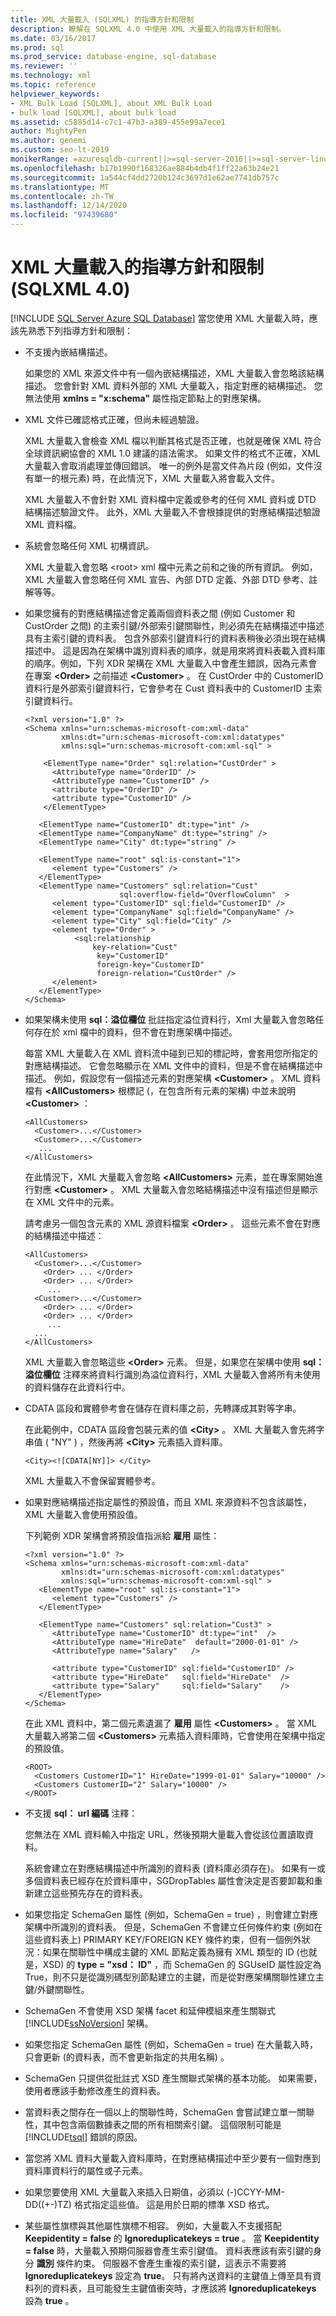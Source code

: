 ```yaml
---
title: XML 大量載入 (SQLXML) 的指導方針和限制
description: 瞭解在 SQLXML 4.0 中使用 XML 大量載入的指導方針和限制。
ms.date: 03/16/2017
ms.prod: sql
ms.prod_service: database-engine, sql-database
ms.reviewer: ''
ms.technology: xml
ms.topic: reference
helpviewer_keywords:
- XML Bulk Load [SQLXML], about XML Bulk Load
- bulk load [SQLXML], about bulk load
ms.assetid: c5885d14-c7c1-47b3-a389-455e99a7ece1
author: MightyPen
ms.author: genemi
ms.custom: seo-lt-2019
monikerRange: =azuresqldb-current||>=sql-server-2016||>=sql-server-linux-2017||=azuresqldb-mi-current
ms.openlocfilehash: b17b1990f168326ae884b4db4f1ff22a63b24e21
ms.sourcegitcommit: 1a544cf4dd2720b124c3697d1e62ae7741db757c
ms.translationtype: MT
ms.contentlocale: zh-TW
ms.lasthandoff: 12/14/2020
ms.locfileid: "97439680"
---
```

# <a name="guidelines-and-limitations-of-xml-bulk-load-sqlxml-40"></a>XML 大量載入的指導方針和限制 (SQLXML 4.0)
[!INCLUDE [SQL Server Azure SQL Database](../../../includes/applies-to-version/sql-asdb.md)]
  當您使用 XML 大量載入時，應該先熟悉下列指導方針和限制：  
  
-   不支援內嵌結構描述。  
  
     如果您的 XML 來源文件中有一個內嵌結構描述，XML 大量載入會忽略該結構描述。 您會針對 XML 資料外部的 XML 大量載入，指定對應的結構描述。 您無法使用 **xmlns = "x:schema"** 屬性指定節點上的對應架構。  
  
-   XML 文件已確認格式正確，但尚未經過驗證。  
  
     XML 大量載入會檢查 XML 檔以判斷其格式是否正確，也就是確保 XML 符合全球資訊網協會的 XML 1.0 建議的語法需求。 如果文件的格式不正確，XML 大量載入會取消處理並傳回錯誤。 唯一的例外是當文件為片段 (例如，文件沒有單一的根元素) 時，在此情況下，XML 大量載入將會載入文件。  
  
     XML 大量載入不會針對 XML 資料檔中定義或參考的任何 XML 資料或 DTD 結構描述驗證文件。 此外，XML 大量載入不會根據提供的對應結構描述驗證 XML 資料檔。  
  
-   系統會忽略任何 XML 初構資訊。  
  
     XML 大量載入會忽略 \<root> xml 檔中元素之前和之後的所有資訊。 例如，XML 大量載入會忽略任何 XML 宣告、內部 DTD 定義、外部 DTD 參考、註解等等。  
  
-   如果您擁有的對應結構描述會定義兩個資料表之間 (例如 Customer 和 CustOrder 之間) 的主索引鍵/外部索引鍵關聯性，則必須先在結構描述中描述具有主索引鍵的資料表。 包含外部索引鍵資料行的資料表稍後必須出現在結構描述中。 這是因為在架構中識別資料表的順序，就是用來將資料表載入資料庫的順序。例如，下列 XDR 架構在 XML 大量載入中會產生錯誤，因為元素會在專案 **\<Order>** 之前描述 **\<Customer>** 。 在 CustOrder 中的 CustomerID 資料行是外部索引鍵資料行，它會參考在 Cust 資料表中的 CustomerID 主索引鍵資料行。  
  
    ```  
    <?xml version="1.0" ?>  
    <Schema xmlns="urn:schemas-microsoft-com:xml-data"   
            xmlns:dt="urn:schemas-microsoft-com:xml:datatypes"    
            xmlns:sql="urn:schemas-microsoft-com:xml-sql" >  
  
        <ElementType name="Order" sql:relation="CustOrder" >  
          <AttributeType name="OrderID" />  
          <AttributeType name="CustomerID" />  
          <attribute type="OrderID" />  
          <attribute type="CustomerID" />  
        </ElementType>  
  
       <ElementType name="CustomerID" dt:type="int" />  
       <ElementType name="CompanyName" dt:type="string" />  
       <ElementType name="City" dt:type="string" />  
  
       <ElementType name="root" sql:is-constant="1">  
          <element type="Customers" />  
       </ElementType>  
       <ElementType name="Customers" sql:relation="Cust"   
                         sql:overflow-field="OverflowColumn"  >  
          <element type="CustomerID" sql:field="CustomerID" />  
          <element type="CompanyName" sql:field="CompanyName" />  
          <element type="City" sql:field="City" />  
          <element type="Order" >   
               <sql:relationship  
                   key-relation="Cust"  
                    key="CustomerID"  
                    foreign-key="CustomerID"  
                    foreign-relation="CustOrder" />  
          </element>  
       </ElementType>  
    </Schema>  
    ```  
  
-   如果架構未使用 **sql：溢位欄位** 批註指定溢位資料行，Xml 大量載入會忽略任何存在於 xml 檔中的資料，但不會在對應架構中描述。  
  
     每當 XML 大量載入在 XML 資料流中碰到已知的標記時，會套用您所指定的對應結構描述。 它會忽略顯示在 XML 文件中的資料，但是不會在結構描述中描述。 例如，假設您有一個描述元素的對應架構 **\<Customer>** 。 XML 資料檔有 **\<AllCustomers>** 根標記 (，在包含所有元素的架構) 中並未說明 **\<Customer>** ：  
  
    ```  
    <AllCustomers>  
      <Customer>...</Customer>  
      <Customer>...</Customer>  
       ...  
    </AllCustomers>  
    ```  
  
     在此情況下，XML 大量載入會忽略 **\<AllCustomers>** 元素，並在專案開始進行對應 **\<Customer>** 。 XML 大量載入會忽略結構描述中沒有描述但是顯示在 XML 文件中的元素。  
  
     請考慮另一個包含元素的 XML 源資料檔案 **\<Order>** 。 這些元素不會在對應的結構描述中描述：  
  
    ```  
    <AllCustomers>  
      <Customer>...</Customer>  
        <Order> ... </Order>  
        <Order> ... </Order>  
         ...  
      <Customer>...</Customer>  
        <Order> ... </Order>  
        <Order> ... </Order>  
         ...  
      ...  
    </AllCustomers>  
    ```  
  
     XML 大量載入會忽略這些 **\<Order>** 元素。 但是，如果您在架構中使用 **sql：溢位欄位** 注釋來將資料行識別為溢位資料行，XML 大量載入會將所有未使用的資料儲存在此資料行中。  
  
-   CDATA 區段和實體參考會在儲存在資料庫之前，先轉譯成其對等字串。  
  
     在此範例中，CDATA 區段會包裝元素的值 **\<City>** 。 XML 大量載入會先將字串值 ( "NY" ) ，然後再將 **\<City>** 元素插入資料庫。  
  
    ```  
    <City><![CDATA[NY]]> </City>  
    ```  
  
     XML 大量載入不會保留實體參考。  
  
-   如果對應結構描述指定屬性的預設值，而且 XML 來源資料不包含該屬性，XML 大量載入會使用預設值。  
  
     下列範例 XDR 架構會將預設值指派給 **雇用** 屬性：  
  
    ```  
    <?xml version="1.0" ?>  
    <Schema xmlns="urn:schemas-microsoft-com:xml-data"   
            xmlns:dt="urn:schemas-microsoft-com:xml:datatypes"    
            xmlns:sql="urn:schemas-microsoft-com:xml-sql" >  
       <ElementType name="root" sql:is-constant="1">  
          <element type="Customers" />  
       </ElementType>  
  
       <ElementType name="Customers" sql:relation="Cust3" >  
          <AttributeType name="CustomerID" dt:type="int"  />  
          <AttributeType name="HireDate"  default="2000-01-01" />  
          <AttributeType name="Salary"   />  
  
          <attribute type="CustomerID" sql:field="CustomerID" />  
          <attribute type="HireDate"   sql:field="HireDate"  />  
          <attribute type="Salary"     sql:field="Salary"    />  
       </ElementType>  
    </Schema>  
    ```  
  
     在此 XML 資料中，第二個元素遺漏了 **雇用** 屬性 **\<Customers>** 。 當 XML 大量載入將第二個 **\<Customers>** 元素插入資料庫時，它會使用在架構中指定的預設值。  
  
    ```  
    <ROOT>  
      <Customers CustomerID="1" HireDate="1999-01-01" Salary="10000" />  
      <Customers CustomerID="2" Salary="10000" />  
    </ROOT>  
    ```  
  
-   不支援 **sql： url 編碼** 注釋：  
  
     您無法在 XML 資料輸入中指定 URL，然後預期大量載入會從該位置讀取資料。  
  
     系統會建立在對應結構描述中所識別的資料表 (資料庫必須存在)。 如果有一或多個資料表已經存在於資料庫中，SGDropTables 屬性會決定是否要卸載和重新建立這些預先存在的資料表。  
  
-   如果您指定 SchemaGen 屬性 (例如，SchemaGen = true) ，則會建立對應架構中所識別的資料表。 但是，SchemaGen 不會建立任何條件約束 (例如在這些資料表上) PRIMARY KEY/FOREIGN KEY 條件約束，但有一個例外狀況：如果在關聯性中構成主鍵的 XML 節點定義為擁有 XML 類型的 ID (也就是，XSD) 的 **type = "xsd： ID"** ，而 SchemaGen 的 SGUseID 屬性設定為 True，則不只是從識別碼型別節點建立的主鍵，而是從對應架構關聯性建立主鍵/外鍵關聯性。  
  
-   SchemaGen 不會使用 XSD 架構 facet 和延伸模組來產生關聯式 [!INCLUDE[ssNoVersion](../../../includes/ssnoversion-md.md)] 架構。  
  
-   如果您指定 SchemaGen 屬性 (例如，SchemaGen = true) 在大量載入時，只會更新 (的資料表，而不會更新指定的共用名稱) 。  
  
-   SchemaGen 只提供從批註式 XSD 產生關聯式架構的基本功能。 如果需要，使用者應該手動修改產生的資料表。  
  
-   當資料表之間存在一個以上的關聯性時，SchemaGen 會嘗試建立單一關聯性，其中包含兩個數據表之間的所有相關索引鍵。 這個限制可能是 [!INCLUDE[tsql](../../../includes/tsql-md.md)] 錯誤的原因。  
  
-   當您將 XML 資料大量載入資料庫時，在對應結構描述中至少要有一個對應到資料庫資料行的屬性或子元素。  
  
-   如果您要使用 XML 大量載入來插入日期值，必須以 (-)CCYY-MM-DD((+-)TZ) 格式指定這些值。 這是用於日期的標準 XSD 格式。  
  
-   某些屬性旗標與其他屬性旗標不相容。 例如，大量載入不支援搭配 **Keepidentity = false** 的 **Ignoreduplicatekeys = true** 。 當 **Keepidentity = false** 時，大量載入預期伺服器會產生索引鍵值。 資料表應該有索引鍵的身分 **識別** 條件約束。 伺服器不會產生重複的索引鍵，這表示不需要將 **Ignoreduplicatekeys** 設定為 **true**。 只有將內送資料的主鍵值上傳至具有資料列的資料表，且可能發生主鍵值衝突時，才應該將 **Ignoreduplicatekeys** 設為 **true** 。  
  
  

